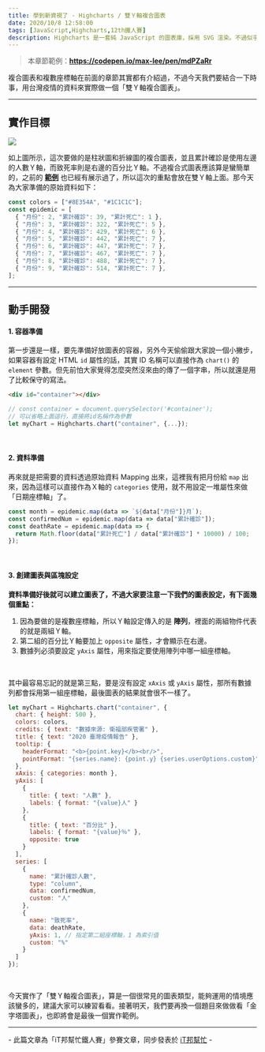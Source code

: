 ```yaml
---
title: 學到新資視了 - Highcharts / 雙Ｙ軸複合圖表
date: 2020/10/8 12:58:00
tags: [JavaScript,Highcharts,12th鐵人賽]
description: Highcharts 是一套純 JavaScript 的圖表庫，採用 SVG 渲染。不過似乎是使用人數較少的關係，國內的相關文章寥寥可數，加上官方文件的中翻文本也是較舊的版號，所以這次希望能以一個使用過 Highcharts 的開發者角度來跟各位介紹它，希望以我的使用經驗可以讓大家認識 Highcharts 的強大功能與應用，那就先來看看它的優點與特性吧！
---
```


> 本章節範例：**https://codepen.io/max-lee/pen/mdPZaRr**

複合圖表和複數座標軸在前面的章節其實都有介紹過，不過今天我們要結合一下時事，用台灣疫情的資料來實際做一個「雙Ｙ軸複合圖表」。

---

## 實作目標

<img src="/img/content/highcharts-24/doubleY.png" style="max-width: 800px;" />

<br/>

如上圖所示，這次要做的是柱狀圖和折線圖的複合圖表，並且累計確診是使用左邊的人數Ｙ軸，而致死率則是右邊的百分比Ｙ軸。不過複合式圖表應該算是蠻簡單的，之前的 **[範例](https://codepen.io/max-lee/pen/mdPxGyq)** 也已經有展示過了，所以這次的重點會放在雙Ｙ軸上面。那今天為大家準備的原始資料如下：

```javascript
const colors = ["#8E354A", "#1C1C1C"];
const epidemic = [
  { "月份": 2, "累計確診": 39, "累計死亡": 1 },
  { "月份": 3, "累計確診": 322, "累計死亡": 5 },
  { "月份": 4, "累計確診": 429, "累計死亡": 6 },
  { "月份": 5, "累計確診": 442, "累計死亡": 7 },
  { "月份": 6, "累計確診": 447, "累計死亡": 7 },
  { "月份": 7, "累計確診": 467, "累計死亡": 7 },
  { "月份": 8, "累計確診": 488, "累計死亡": 7 },
  { "月份": 9, "累計確診": 514, "累計死亡": 7 },
];
```

---

## 動手開發

#### 1. 容器準備

第一步還是一樣，要先準備好放圖表的容器，另外今天偷偷跟大家說一個小撇步，如果容器有設定 HTML `id` 屬性的話，其實 ID 名稱可以直接作為 `chart()` 的 `element` 參數。但先前怕大家覺得怎麼突然沒來由的傳了一個字串，所以就還是用了比較保守的寫法。

```html
<div id="container"></div>
```

```javascript
// const container = document.querySelector('#container');
// 可以省略上面這行，直接將id名稱作為參數
let myChart = Highcharts.chart("container", {...});
```

<br/>

#### 2. 資料準備

再來就是把需要的資料透過原始資料 Mapping 出來，這裡我有把月份給 `map` 出來，因為這樣可以直接作為Ｘ軸的 `categories` 使用，就不用設定一堆屬性來做「日期座標軸」了。

```javascript
const month = epidemic.map(data => `${data["月份"]}月`);
const confirmedNum = epidemic.map(data => data["累計確診"]);
const deathRate = epidemic.map(data => {
  return Math.floor(data["累計死亡"] / data["累計確診"] * 10000) / 100;
});
```

<br/>

#### 3. 創建圖表與區塊設定

**資料準備好後就可以建立圖表了，不過大家要注意一下我們的圖表設定，有下面幾個重點：**
1. 因為要做的是複數座標軸，所以Ｙ軸設定傳入的是 **陣列**，裡面的兩組物件代表的就是兩組Ｙ軸。
2. 第二組的百分比Ｙ軸要加上 `opposite` 屬性，才會顯示在右邊。
3. 數據列必須要設定 `yAxis` 屬性，用來指定要使用陣列中哪一組座標軸。

<br/>

其中最容易忘記的就是第三點，要是沒有設定 `xAxis` 或 `yAxis` 屬性，那所有數據列都會採用第一組座標軸，最後圖表的結果就會很不一樣了。

```javascript
let myChart = Highcharts.chart("container", {
  chart: { height: 500 },
  colors: colors,
  credits: { text: "數據來源: 衛福部疾管署" },
  title: { text: "2020 臺灣疫情報告" },
  tooltip: {
    headerFormat: "<b>{point.key}</b><br/>",
    pointFormat: "{series.name}: {point.y} {series.userOptions.custom}",
  },
  xAxis: { categories: month },
  yAxis: [
    {
      title: { text: "人數" },
      labels: { format: "{value}人" }
    },
    {
      title: { text: "百分比" },
      labels: { format: "{value}％" },
      opposite: true
    }
  ],
  series: [
    {
      name: "累計確診人數",
      type: "column",
      data: confirmedNum,
      custom: "人"
    },
    {
      name: "致死率",
      data: deathRate,
      yAxis: 1, // 指定第二組座標軸，1 為索引值
      custom: "%"
    }
  ]
});
```

<br/>

今天實作了「雙Ｙ軸複合圖表」，算是一個很常見的圖表類型，能夠運用的情境應該蠻多的，建議大家可以練習看看。接著明天，我們要再換一個題目來做做看「金字塔圖表」，也即將會是最後一個實作範例。

---

\- 此篇文章為「iT邦幫忙鐵人賽」參賽文章，同步發表於 [iT邦幫忙](https://ithelp.ithome.com.tw/articles/10250764) -


